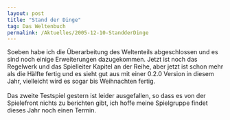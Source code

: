 ```yaml
---
layout: post
title: "Stand der Dinge"
tag: Das Weltenbuch
permalink: /Aktuelles/2005-12-10-StandderDinge
---
```


<p>Soeben habe ich die Überarbeitung des Weltenteils abgeschlossen und es sind noch einige Erweiterungen dazugekommen. Jetzt ist noch das Regelwerk und das Spielleiter Kapitel an der Reihe, aber jetzt ist schon mehr als die Hälfte fertig und es sieht gut aus mit einer 0.2.0 Version in diesem Jahr, vielleicht wird es sogar bis Weihnachten fertig.<br/>
<br/>
Das zweite Testspiel gestern ist leider ausgefallen, so dass es von der Spielefront nichts zu berichten gibt, ich hoffe meine Spielgruppe findet dieses Jahr noch einen Termin.</p>

